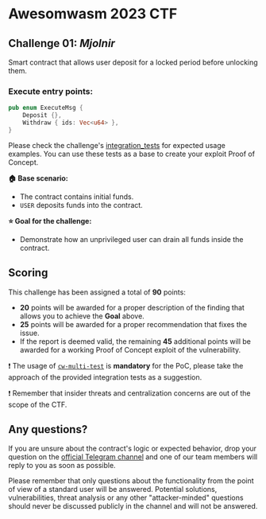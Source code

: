 # Awesomwasm 2023 CTF

## Challenge 01: *Mjolnir*

Smart contract that allows user deposit for a locked period before unlocking them.

### Execute entry points:
```rust
pub enum ExecuteMsg {
    Deposit {},
    Withdraw { ids: Vec<u64> },
}
```

Please check the challenge's [integration_tests](./src/integration_test.rs) for expected usage examples.
You can use these tests as a base to create your exploit Proof of Concept.

**:house: Base scenario:**
- The contract contains initial funds.
- `USER` deposits funds into the contract.

**:star: Goal for the challenge:**
- Demonstrate how an unprivileged user can drain all funds inside the contract.

## Scoring

This challenge has been assigned a total of **90** points:
- **20** points will be awarded for a proper description of the finding that allows you to achieve the **Goal** above.
- **25** points will be awarded for a proper recommendation that fixes the issue.
- If the report is deemed valid, the remaining **45** additional points will be awarded for a working Proof of Concept exploit of the vulnerability.

:exclamation: The usage of [`cw-multi-test`](https://github.com/CosmWasm/cw-multi-test) is **mandatory** for the PoC, please take the approach of the provided integration tests as a suggestion.

:exclamation: Remember that insider threats and centralization concerns are out of the scope of the CTF.

## Any questions?

If you are unsure about the contract's logic or expected behavior, drop your question on the [official Telegram channel](https://t.me/+8ilY7qeG4stlYzJi) and one of our team members will reply to you as soon as possible.

Please remember that only questions about the functionality from the point of view of a standard user will be answered.
Potential solutions, vulnerabilities, threat analysis or any other "attacker-minded" questions should never be discussed publicly in the channel and will not be answered.
